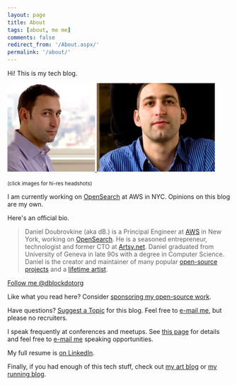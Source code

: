 ```yaml
---
layout: page
title: About
tags: [about, me me]
comments: false
redirect_from: '/About.aspx/'
permalink: '/about/'
---
```


Hi! This is my tech blog.

<a href='/images/about/headshot.jpg'>
  <img src="/images/about/daniel-doubrovkine.jpg" style="max-height: 200px">
</a><a href='/images/about/headshot-landscape.jpg'>
  <img src="/images/about/daniel-doubrovkine-landscape.jpg" style="max-height: 200px">
</a>

<small>(click images for hi-res headshots)</small>

I am currently working on [OpenSearch](https://opensearch.org/) at AWS in NYC. Opinions on this blog are my own.

Here's an official bio.

> Daniel Doubrovkine (aka dB.) is a Principal Engineer at <a href="https://aws.amazon.com/" target="_blank">AWS</a> in New York, working on <a href="https://opensearch.org/">OpenSearch</a>. He is a seasoned entrepreneur, technologist and former CTO at <a href='https://artsy.net' target='_blank'>Artsy.net</a>. Daniel graduated from University of Geneva in late 90s with a degree in Computer Science. Daniel is the creator and maintainer of many popular <a href="https://github.com/dblock">open-source projects</a> and a <a href="https://art.dblock.org">lifetime artist</a>.

<a href="https://twitter.com/dblockdotorg" class="twitter-follow-button" data-show-count="false">Follow me @dblockdotorg</a>
<script>!function(d,s,id){var js,fjs=d.getElementsByTagName(s)[0],p=/^http:/.test(d.location)?'http':'https';if(!d.getElementById(id)){js=d.createElement(s);js.id=id;js.src=p+'://platform.twitter.com/widgets.js';fjs.parentNode.insertBefore(js,fjs);}}(document, 'script', 'twitter-wjs');</script>

Like what you read here? Consider <a href="https://github.com/sponsors/dblock" target="_blank">sponsoring my open-source work</a>.

Have questions? <a href="https://github.com/dblock/code.dblock.org/issues/new">Suggest a Topic</a> for this blog. Feel free to <a href="mailto:dblock@dblock.org">e-mail me</a>, but please no recruiters.

I speak frequently at conferences and meetups. See [this page](/speaking) for details and feel free to [e-mail me](mailto:dblock@dblock.org) speaking opportunities.

My full resume is [on LinkedIn](https://www.linkedin.com/in/dblock).

Finally, if you had enough of this tech stuff, check out [my art blog](http://art.dblock.org) or [my running blog](http://run.dblock.org).
